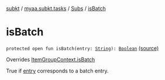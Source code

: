 [subkt](../../index.md) / [myaa.subkt.tasks](../index.md) / [Subs](index.md) / [isBatch](./is-batch.md)

# isBatch

`protected open fun isBatch(entry: `[`String`](https://kotlinlang.org/api/latest/jvm/stdlib/kotlin/-string/index.html)`): `[`Boolean`](https://kotlinlang.org/api/latest/jvm/stdlib/kotlin/-boolean/index.html) [(source)](https://github.com/Myaamori/SubKt/blob/0.1.11/src/main/kotlin/myaa/subkt/tasks/plugin.kt#L367)

Overrides [ItemGroupContext.isBatch](../-item-group-context/is-batch.md)

True if [entry](../-item-group-context/is-batch.md#myaa.subkt.tasks.ItemGroupContext$isBatch(kotlin.String)/entry) corresponds to a batch entry.

